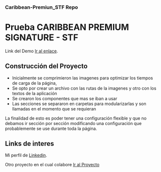 ### Caribbean-Premiun_STF Repo

# Prueba CARIBBEAN PREMIUM SIGNATURE - STF

Link del Demo [Ir al enlace]().

## Construcción del Proyecto

-   Inicialmente se comprimieron las imagenes para optimizar los tiempos de carga de la página,
-   Se opto por crear un archivo con las rutas de la imagenes y otro con los textos de la aplicación
-   Se crearon los componentes que mas se iban a usar
-   Las secciones se separaron en carpetas para modularizarlas y son llamadas en el momento que se requieran

La finalidad de esto es poder tener una configuración flexible y que no debamos ir sección por sección modificando una configuración que probablemente se use durante toda la página.

## Links de interes

Mi perfil de [Linkedin](https://www.linkedin.com/in/stevencardona/).

Otro proyecto en el cual colabore [Ir al Proyecto](https://stevencar2004.github.io/la_cuisine/)
